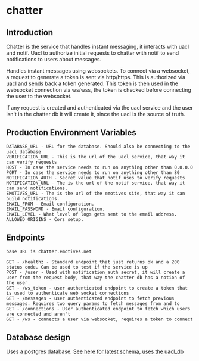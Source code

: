 # chatter
## Introduction
Chatter is the service that handles instant messaging, it interacts with uacl and notif. Uacl to authorize initial requests to chatter with notif to send notifications to users about messages.

Handles instant messages using websockets. To connect via a websocket, a request to generate a token is sent via http/https. This is authorized via uacl and sends back a token generated. This token is then used in the websocket connection via ws/wss, the token is checked before connecting the user to the websocket.

if any request is created and authenticated via the uacl service and the user isn't in the chatter db it will create it, since the uacl is the source of truth.

## Production Environment Variables
```
DATABASE_URL - URL for the database. Should also be connecting to the uacl database
VERIFICATION_URL - This is the url of the uacl service, that way it can verify requests
HOST - In case the service needs to run on anything other than 0.0.0.0
PORT - In case the service needs to run on anything other than 80
NOTIFICATION_AUTH - Secret value that notif uses to verify requests
NOTIFICATION_URL - The is the url of the notif service, that way it can send notifications.
EMOTIVES_URL - The is the url of the emotives site, that way it can build notifications.
EMAIL_FROM - Email configuration.
EMAIL_PASSWORD - Email configuration.
EMAIL_LEVEL - What level of logs gets sent to the email address.
ALLOWED_ORIGINS - Cors setup.
```
## Endpoints
```
base URL is chatter.emotives.net

GET - /healthz - Standard endpoint that just returns ok and a 200 status code. Can be used to test if the service is up
POST - /user - Used with notification_auth secret, it will create a user from the request body, that way the chatter db has a notion of the user.
GET - /ws_token - user authenticated endpoint to create a token that is used to authenticate web socket connections
GET - /messages - user authenticated endpoint to fetch previous messages. Requires two query params to fetch messages from and to
GET - /connections - User authenticated endpoint to fetch which users are connected and aren't
GET - /ws - connects a user via websocket, requires a token to connect
```
## Database design
Uses a postgres database.
[See here for latest schema, uses the uacl_db](https://github.com/EmotivesProject/databases)